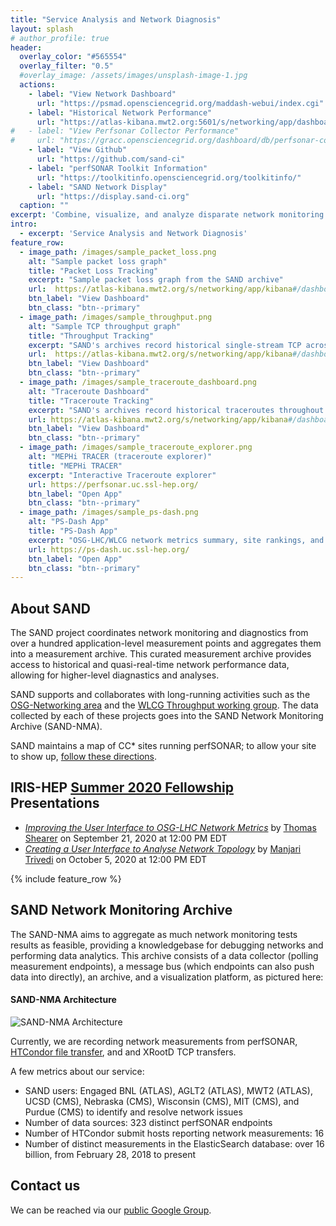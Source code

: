 ```yaml
---
title: "Service Analysis and Network Diagnosis"
layout: splash
# author_profile: true
header:
  overlay_color: "#565554"
  overlay_filter: "0.5"
  #overlay_image: /assets/images/unsplash-image-1.jpg
  actions:
    - label: "View Network Dashboard"
      url: "https://psmad.opensciencegrid.org/maddash-webui/index.cgi"
    - label: "Historical Network Performance"
      url: "https://atlas-kibana.mwt2.org:5601/s/networking/app/dashboards#/view/perfSONAR"
#   - label: "View Perfsonar Collector Performance"
#     url: "https://gracc.opensciencegrid.org/dashboard/db/perfsonar-collector?orgId=1"
    - label: "View Github"
      url: "https://github.com/sand-ci"
    - label: "perfSONAR Toolkit Information"
      url: "https://toolkitinfo.opensciencegrid.org/toolkitinfo/"
    - label: "SAND Network Display"
      url: "https://display.sand-ci.org"
  caption: ""
excerpt: 'Combine, visualize, and analyze disparate network monitoring and service logging data'
intro: 
  - excerpt: 'Service Analysis and Network Diagnosis'
feature_row:
  - image_path: /images/sample_packet_loss.png
    alt: "Sample packet loss graph"
    title: "Packet Loss Tracking"
    excerpt: "Sample packet loss graph from the SAND archive"
    url:  https://atlas-kibana.mwt2.org/s/networking/app/kibana#/dashboard/07a03a80-beda-11e9-96c8-d543436ab024?_g=(filters%3A!()%2CrefreshInterval%3A(pause%3A!t%2Cvalue%3A0)%2Ctime%3A(from%3Anow-3d%2Cto%3Anow))
    btn_label: "View Dashboard"
    btn_class: "btn--primary"
  - image_path: /images/sample_throughput.png
    alt: "Sample TCP throughput graph"
    title: "Throughput Tracking"
    excerpt: "SAND's archives record historical single-stream TCP across many links"
    url:  https://atlas-kibana.mwt2.org/s/networking/app/kibana#/dashboard/ab7c4950-5cfa-11ea-bad0-ff3d06e7229e?_g=(filters%3A!()%2CrefreshInterval%3A(pause%3A!t%2Cvalue%3A0)%2Ctime%3A(from%3Anow-3d%2Cto%3Anow))
    btn_label: "View Dashboard"
    btn_class: "btn--primary"
  - image_path: /images/sample_traceroute_dashboard.png
    alt: "Traceroute Dashboard"
    title: "Traceroute Tracking"
    excerpt: "SAND's archives record historical traceroutes throughout many links"
    url: https://atlas-kibana.mwt2.org/s/networking/app/kibana#/dashboard/58121420-5e17-11ea-bad0-ff3d06e7229e?_g=(filters%3A!()%2CrefreshInterval%3A(pause%3A!t%2Cvalue%3A0)%2Ctime%3A(from%3Anow-3d%2Cto%3Anow))
    btn_label: "View Dashboard"
    btn_class: "btn--primary"
  - image_path: /images/sample_traceroute_explorer.png
    alt: "MEPHi TRACER (traceroute explorer)"
    title: "MEPHi TRACER"
    excerpt: "Interactive Traceroute explorer"
    url: https://perfsonar.uc.ssl-hep.org/
    btn_label: "Open App"
    btn_class: "btn--primary"
  - image_path: /images/sample_ps-dash.png
    alt: "PS-Dash App"
    title: "PS-Dash App"
    excerpt: "OSG-LHC/WLCG network metrics summary, site rankings, and highlighted problem pairs"
    url: https://ps-dash.uc.ssl-hep.org/
    btn_label: "Open App"
    btn_class: "btn--primary"
---
```


## About SAND

The SAND project coordinates network monitoring and diagnostics from over a hundred application-level
measurement points and aggregates them into a measurement archive.  This curated measurement archive
provides access to historical and quasi-real-time network performance data, allowing for higher-level
diagnastics and analyses.

SAND supports and collaborates with long-running activities such as the
[OSG-Networking area](https://opensciencegrid.org/networking/) and the
[WLCG Throughput working group](https://twiki.cern.ch/twiki/bin/view/LCG/NetworkTransferMetrics).  The
data collected by each of these projects goes into the SAND Network Monitoring Archive (SAND-NMA).

SAND maintains a map of CC\* sites running perfSONAR; to allow your site to show up, [follow these directions](join-community).

## IRIS-HEP [Summer 2020 Fellowship](https://iris-hep.org/fellows.html) Presentations

* [_Improving the User Interface to OSG-LHC Network Metrics_](https://indico.cern.ch/event/946428/#3-thomas-shearer) by [Thomas Shearer](https://iris-hep.org/fellows/ThomasShearer.html) on September 21, 2020 at 12:00 PM EDT
* [_Creating a User Interface to Analyse Network Topology_](https://indico.cern.ch/event/946431/#3-manjari-trivedi) by [Manjari Trivedi](https://iris-hep.org/fellows/trivm963.html) on October 5, 2020 at 12:00 PM EDT


{% include feature_row %}

## SAND Network Monitoring Archive

The SAND-NMA aims to aggregate as much network monitoring tests results as feasible, providing a
knowledgebase for debugging networks and performing data analytics.  This archive consists of
a data collector (polling measurement endpoints), a message bus (which endpoints can also push
data into directly), an archive, and a visualization platform, as pictured here:

<div class="notice">
  <h4>SAND-NMA Architecture</h4>
  <img class="card-img-bottom" src="/images/SAND-Architecture1.png" alt="SAND-NMA Architecture"/>
</div>

Currently, we are recording network measurements from perfSONAR,
[HTCondor file transfer](https://opensciencegrid.org/docs/other/schedd-filebeats/), and
and XRootD TCP transfers.

A few metrics about our service:

* SAND users: Engaged BNL (ATLAS), AGLT2 (ATLAS), MWT2 (ATLAS), UCSD (CMS), Nebraska (CMS), Wisconsin (CMS), MIT (CMS), and Purdue (CMS) to identify and resolve network issues
* Number of data sources: 323 distinct perfSONAR endpoints
* Number of HTCondor submit hosts reporting network measurements: 16
* Number of distinct measurements in the ElasticSearch database: over 16 billion, from February 28, 2018 to present

## Contact us

We can be reached via our [public Google Group](https://groups.google.com/a/sand-ci.org/forum/#!forum/discuss).
